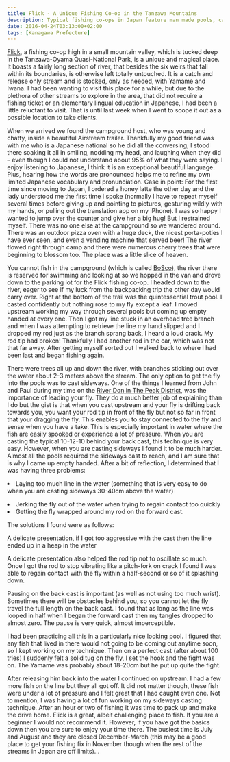 ```yaml
---
title: Flick - A Unique Fishing Co-op in the Tanzawa Mountains
description: Typical fishing co-ops in Japan feature man made pools, can be quite crowded, & require little skill to catch fish. Thankfully Flick isn't your typical coop...
date: 2016-04-24T03:13:00+02:00
tags: [Kanagawa Prefecture]
---
```

<div class="text-lg mt-2">
<p class="mb-2"> <a href="https://www.moroto.co.jp/bosco/" target="_blank" rel="noopener noreferrer">Flick</a>, a fishing co-op high in a small mountain valley, which is tucked deep in the Tanzawa-Oyama Quasi-National Park, is a unique and magical place. It boasts a fairly long section of river, that besides the six weirs that fall within its boundaries, is otherwise left totally untouched. It is a catch and release only stream and is stocked, only as needed, with Yamame and Iwana. I had been wanting to visit this place for a while, but due to the plethora of other streams to explore in the area, that did not require a fishing ticket or an elementary lingual education in Japanese, I had been a little reluctant to visit. That is until last week when I went to scope it out as a possible location to take clients.</p>



<p class="mt-2 mb-2">When we arrived we found the campground host, who was young and chatty, inside a beautiful Airstream trailer. Thankfully my good friend was with me who is a Japanese national so he did all the conversing; I stood there soaking it all in smiling, nodding my head, and laughing when they did – even though I could not understand about 95% of what they were saying. I enjoy listening to Japanese, I think it is an exceptional beautiful language. Plus, hearing how the words are pronounced helps me to refine my own limited Japanese vocabulary and pronunciation. <span class="font-bold italic">Case in point: For the first time since moving to Japan, I ordered a honey latte the other day and the lady understood me the first time I spoke (normally I have to repeat myself several times before giving up and pointing to pictures, gesturing wildly with my hands, or pulling out the translation app on my iPhone). I was so happy I wanted to jump over the counter and give her a big hug! But I restrained myself. </span>There was no one else at the campground so we wandered around. There was an outdoor pizza oven with a huge deck, the nicest porta-poties I have ever seen, and even a vending machine that served beer! The river flowed right through camp and there were numerous cherry trees that were beginning to blossom too. The place was a little slice of heaven.</p>



<p class="mt-2 mb-2">You cannot fish in the campground (which is called <a href="https://www.moroto.co.jp/bosco/" target="_blank" rel="noopener noreferrer" class="text-red-500 hover:bg-red-500 hover:text-white">BoSco</a>), the river there is reserved for swimming and looking at so we hopped in the van and drove down to the parking lot for the Flick fishing co-op. I headed down to the river, eager to see if my luck from the backpacking trip the other day would carry over. Right at the bottom of the trail was the quintessential trout pool. I casted confidently but nothing rose to my fly except a leaf. I moved upstream working my way through several pools but coming up empty handed at every one. Then I got my line stuck in an overhead tree branch and when I was attempting to retrieve the line my hand slipped and I dropped my rod just as the branch sprang back, I heard a loud crack. My rod tip had broken! Thankfully I had another rod in the car, which was not that far away. After getting myself sorted out I walked back to where I had been last and began fishing again.</p>



<p class="mt-2 mb-2">There were trees all up and down the river, with branches sticking out over the water about 2-3 meters above the stream. The only option to get the fly into the pools was to cast sideways. One of the things I learned from John and Paul during my time on the <a href="https://www.fallfishtenkara.com/grayling/" target="_blank" rel="noopener noreferrer" class="text-red-500 hover:bg-red-500 hover:text-white">River Don in The Peak District</a>, was the importance of leading your fly. They do a much better job of explaining than I do but the gist is that when you cast upstream and your fly is drifting back towards you, you want your rod tip in front of the fly but not so far in front that your dragging the fly. This enables you to stay connected to the fly and sense when you have a take. This is especially important in water where the fish are easily spooked or experience a lot of pressure. When you are casting the typical 10-12-10 behind your back cast, this technique is very easy. However, when you are casting sideways I found it to be much harder. Almost all the pools required the sideways cast to reach, and I am sure that is why I came up empty handed. After a bit of reflection, I determined that I was having three problems:</p>

<li class="ml-4 mr-4">Laying too much line in the water (something that is very easy to do when you are casting sideways 30-40cm above the water)</p>

<li class="ml-4 mr-4">Jerking the fly out of the water when trying to regain contact too quickly</li>
<li class="ml-4 mr-4">Getting the fly wrapped around my rod on the forward cast.</li>

<p class="mt-2 mb-2">The solutions I found were as follows:</p>

<p>A delicate presentation, if I got too aggressive with the cast then the line ended up in a heap in the water</p>
<p>A delicate presentation also helped the rod tip not to oscillate so much. Once I got the rod to stop vibrating like a pitch-fork on crack I found I was able to regain contact with the fly within a half-second or so of it splashing down.</p>
<p>Pausing on the back cast is important (as well as not using too much wrist). Sometimes there will be obstacles behind you, so you cannot let the fly travel the full length on the back cast. I found that as long as the line was looped in half when I began the forward cast then my tangles dropped to almost zero. The pause is very quick, almost imperceptible.</p>

<p class="mt-2 mb-2">I had been practicing all this in a particularly nice looking pool. I figured that any fish that lived in there would not going to be coming out anytime soon, so I kept working on my technique. Then on a perfect cast (after about 100 tries) I suddenly felt a solid tug on the fly, I set the hook and the fight was on. The Yamame was probably about 18-20cm but he put up quite the fight.</p>



<p class="mt-2 mb-2">After releasing him back into the water I continued on upstream. I had a few more fish on the line but they all got off. It did not matter though, these fish were under a lot of pressure and I felt great that I had caught even one. Not to mention, I was having a lot of fun working on my sideways casting technique. After an hour or two of fishing it was time to pack up and make the drive home. Flick is a great, albeit challenging place to fish. If you are a beginner I would not recommend it. However, if you have got the basics down then you are sure to enjoy your time there. The busiest time is July and August and they are closed December-March (this may be a good place to get your fishing fix in November though when the rest of the streams in Japan are off limits)…</p>

<img class="w-8/12 rounded-lg shadow-lg mx-auto" src="" alt="" />
</div>